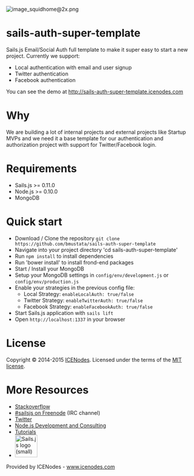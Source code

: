 ![image_squidhome@2x.png](http://i.imgur.com/RIvu9.png)

# sails-auth-super-template
Sails.js Email/Social Auth full template to make it super easy to start a new project.
Currently we support:
- Local authentication with email and user signup
- Twitter authentication
- Facebook authentication

You can see the demo at http://sails-auth-super-template.icenodes.com

# Why

We are building a lot of internal projects and external projects like Startup MVPs and we need it a base template for our authentication and authorization project with support for Twitter/Facebook login.

# Requirements

- Sails.js >= 0.11.0
- Node.js >= 0.10.0
- MongoDB

# Quick start

- Download / Clone the repository `git clone https://github.com/bmustata/sails-auth-super-template`
- Navigate into your project directory 'cd sails-auth-super-template'
- Run `npm install` to install dependencies
- Run 'bower install' to install frond-end packages
- Start / Install your MongoDB
- Setup your MongoDB settings in `config/env/development.js` or `config/env/production.js`
- Enable your strategies in the previous config file:
    - Local Strategy: `enableLocalAuth: true/false`
    - Twitter Strategy: `enableTwitterAuth: true/false`
    - Facebook Strategy: `enableFacebookAuth: true/false`
- Start Sails.js application with `sails lift`
- Open `http://localhost:1337` in your browser

# License

Copyright &copy; 2014-2015 [ICENodes](http://icenodes.com). Licensed under the terms of the [MIT license](LICENSE.md).

# More Resources

- [Stackoverflow](http://stackoverflow.com/questions/tagged/sails.js)
- [#sailsjs on Freenode](http://webchat.freenode.net/) (IRC channel)
- [Twitter](https://twitter.com/sailsjs)
- [Node.js Development and Consulting](http://icenodes.com)
- [Tutorials](https://github.com/balderdashy/sails-docs/blob/master/FAQ)
- <a href="http://sailsjs.org" target="_blank" title="Node.js framework for building realtime APIs."><img src="https://github-camo.global.ssl.fastly.net/9e49073459ed4e0e2687b80eaf515d87b0da4a6b/687474703a2f2f62616c64657264617368792e6769746875622e696f2f7361696c732f696d616765732f6c6f676f2e706e67" width=60 alt="Sails.js logo (small)"/></a>

Provided by ICENodes - www.icenodes.com
